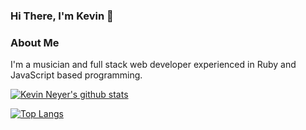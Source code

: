### Hi There, I'm Kevin 👋

### About Me
I'm a musician and full stack web developer experienced in Ruby and JavaScript based programming. 

[![Kevin Neyer's github stats](https://github-readme-stats.vercel.app/api?username=kevinneyer&show_icons=true&theme=dark)](https://github.com/kevinneyer/github-readme-stats)

[![Top Langs](https://github-readme-stats.vercel.app/api/top-langs/?username=kevinneyer&layout=compact&theme=dark)](https://github.com/kevinneyer/github-readme-stats)
 
<!--
**kevinneyer/kevinneyer** is a ✨ _special_ ✨ repository because its `README.md` (this file) appears on your GitHub profile.

Here are some ideas to get you started:

- 🔭 I’m currently working on ...
- 🌱 I’m currently learning ...
- 👯 I’m looking to collaborate on ...
- 🤔 I’m looking for help with ...
- 💬 Ask me about ...
- 📫 How to reach me: ...
- 😄 Pronouns: ...
- ⚡ Fun fact: ...
-->
